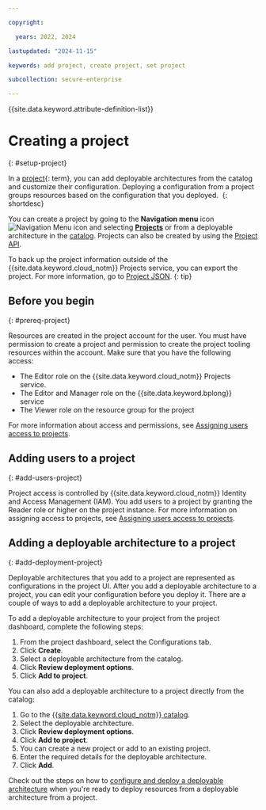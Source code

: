 ```yaml
---

copyright:

  years: 2022, 2024

lastupdated: "2024-11-15"

keywords: add project, create project, set project

subcollection: secure-enterprise

---
```


{{site.data.keyword.attribute-definition-list}}


# Creating a project
{: #setup-project}

In a [project](#x2035151){: term}, you can add deployable architectures from the catalog and customize their configuration. Deploying a configuration from a project groups resources based on the configuration that you deployed. 
{: shortdesc}



You can create a project by going to the **Navigation menu** icon ![Navigation Menu icon](../icons/icon_hamburger.svg "Menu") and selecting **[Projects](/projects/)** or from a deployable architecture in the [catalog](/catalog/). Projects can also be created by using the [Project API](https://{DomainName}/apidocs/projects).

To back up the project information outside of the {{site.data.keyword.cloud_notm}} Projects service, you can export the project. For more information, go to [Project JSON](/docs/secure-enterprise?topic=secure-enterprise-json-project&interface=ui).
{: tip}



## Before you begin
{: #prereq-project}

Resources are created in the project account for the user. You must have permission to create a project and permission to create the project tooling resources within the account. Make sure that you have the following access:

* The Editor role on the {{site.data.keyword.cloud_notm}} Projects service.
* The Editor and Manager role on the {{site.data.keyword.bplong}} service
* The Viewer role on the resource group for the project

For more information about access and permissions, see [Assigning users access to projects](/docs/secure-enterprise?topic=secure-enterprise-access-project).





## Adding users to a project
{: #add-users-project}






Project access is controlled by {{site.data.keyword.cloud_notm}} Identity and Access Management (IAM). You add users to a project by granting the Reader role or higher on the project instance. For more information on assigning access to projects, see [Assigning users access to projects](/docs/secure-enterprise?topic=secure-enterprise-access-project).



## Adding a deployable architecture to a project
{: #add-deployment-project}






Deployable architectures that you add to a project are represented as configurations in the project UI. After you add a deployable architecture to a project, you can edit your configuration before you deploy it. There are a couple of ways to add a deployable architecture to your project.

To add a deployable architecture to your project from the project dashboard, complete the following steps:

1. From the project dashboard, select the Configurations tab.
1. Click **Create**.
1. Select a deployable architecture from the catalog.
1. Click **Review deployment options**.
1. Click **Add to project**.

You can also add a deployable architecture to a project directly from the catalog:

1. Go to the [{{site.data.keyword.cloud_notm}} catalog](/catalog).
1. Select the deployable architecture.
1. Click **Review deployment options**.
1. Click **Add to project**.
1. You can create a new project or add to an existing project.
1. Enter the required details for the deployable architecture.
1. Click **Add**.

Check out the steps on how to [configure and deploy a deployable architecture](/docs/secure-enterprise?topic=secure-enterprise-config-project) when you're ready to deploy resources from a deployable architecture from a project.
